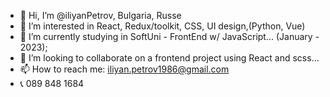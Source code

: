 - 👋 Hi, I’m @iliyanPetrov, Bulgaria, Russe
- 👀 I’m interested in React, Redux/toolkit, CSS, UI design,(Python, Vue)
- 🌱 I’m currently studying in SoftUni - FrontEnd w/ JavaScript... (January - 2023);
- 💞️ I’m looking to collaborate on a frontend project using React and scss...
- 📫 How to reach me:  iliyan.petrov1986@gmail.com
- 📞 089 848 1684

<!---
iliyanPetrov/iliyanPetrov is a ✨ special ✨ repository because its `README.md` (this file) appears on your GitHub profile.
You can click the Preview link to take a look at your changes.
--->
